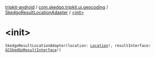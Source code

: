 [tripkit-android](../../index.md) / [com.skedgo.tripkit.ui.geocoding](../index.md) / [SkedgoResultLocationAdapter](index.md) / [&lt;init&gt;](./-init-.md)

# &lt;init&gt;

`SkedgoResultLocationAdapter(location: `[`Location`](../../com.skedgo.android.common.model/-location/index.md)`!, resultInterface: `[`GCSkedGoResultInterface`](../../com.skedgo.geocoding.agregator/-g-c-sked-go-result-interface/index.md)`!)`
